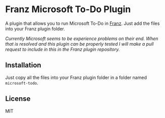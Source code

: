 # Franz Microsoft To-Do Plugin
A plugin that allows you to run Microsoft To-Do in [Franz](https://github.com/meetfranz).
Just add the files into your Franz plugin folder.

*Currently Microsoft seems to be experience problems on their end. When that is resolved and this plugin can be properly tested I will make a pull request to include in this in the Franz plugin repository.*

## Installation
Just copy all the files into your Franz plugin folder in a folder named `microsoft-todo`.

## License
MIT

